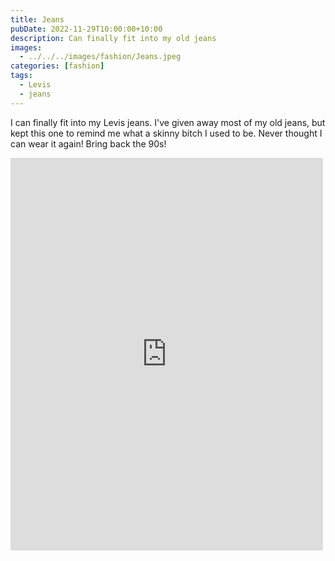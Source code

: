 ```yaml
---
title: Jeans
pubDate: 2022-11-29T10:00:00+10:00
description: Can finally fit into my old jeans
images:
  - ../../../images/fashion/Jeans.jpeg
categories: [fashion]
tags:
  - Levis
  - jeans
---
```


I can finally fit into my Levis jeans. I've given away most of my old jeans, but kept this one to remind me what a skinny bitch I used to be. Never thought I can wear it again! Bring back the 90s!

<iframe src="https://www.facebook.com/plugins/post.php?href=https%3A%2F%2Fwww.facebook.com%2Fchris1.tham%2Fposts%2Fpfbid02bFrn1sNGZfyeiZp7kvbzbsThtdgBVhHL7KzN7y8uF4PSubuc4NMGvbQP6bA1trvWl&show_text=true&width=500" width="500" height="628" style="border:none;overflow:hidden" scrolling="no" frameborder="0" allowfullscreen="true" allow="autoplay; clipboard-write; encrypted-media; picture-in-picture; web-share"></iframe>
